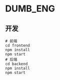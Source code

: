 # DUMB_ENG

## 开发

```
# 前端
cd frontend
npm install
npm start
# 后端
cd backend
npm install
npm start
```

